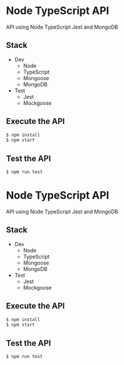 # Node TypeScript API
API using Node TypeScript Jest and MongoDB

## Stack
- Dev
  - Node
  - TypeScript
  - Mongoose
  - MongoDB
- Test
  - Jest
  - Mockgoose

## Execute the API
```sh
$ npm install
$ npm start
```

## Test the API
```sh
$ npm run test
```
# Node TypeScript API
API using Node TypeScript Jest and MongoDB

## Stack
- Dev
  - Node
  - TypeScript
  - Mongoose
  - MongoDB
- Test
  - Jest
  - Mockgoose

## Execute the API
```sh
$ npm install
$ npm start
```

## Test the API
```sh
$ npm run test
```
